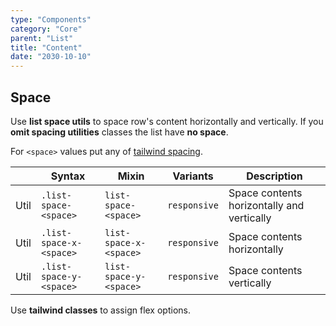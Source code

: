 ```yaml
---
type: "Components"
category: "Core"
parent: "List"
title: "Content"
date: "2030-10-10"
---
```


## Space

Use **list space utils** to space row's content horizontally and vertically. If you **omit spacing utilities** classes the list have **no space**. 

For `<space>` values put any of [tailwind spacing](https://tailwindcss.com/docs/customizing-spacing).

<div class="table-scroll">

|                      | Syntax                          | Mixin            | Variants               | Description                   |
| ----------------------- | ---------------------------- | -----------------| ----------------------------- |----------------------------- |
| Util                  | `.list-space-<space>`       | `list-space-<space>`                | `responsive`                | Space contents horizontally and vertically            |
| Util                  | `.list-space-x-<space>`       | `list-space-x-<space>`                | `responsive`                | Space contents horizontally            |
| Util                  | `.list-space-y-<space>`       | `list-space-y-<space>`                | `responsive`                | Space contents vertically            |

</div>

Use **tailwind classes** to assign flex options.

<demo>
  <demovanilla src="vanilla/components/core/list/space-px">
  </demovanilla>
  <demovanilla src="vanilla/components/core/list/space-1">
  </demovanilla>
  <demovanilla src="vanilla/components/core/list/space-2">
  </demovanilla>
  <demovanilla src="vanilla/components/core/list/space-3">
  </demovanilla>
  <demovanilla src="vanilla/components/core/list/space-4">
  </demovanilla>
</demo>
